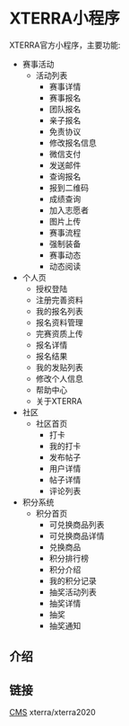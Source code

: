 # XTERRA小程序
XTERRA官方小程序，主要功能:
* 赛事活动	
  - 活动列表
	- 赛事详情
	- 赛事报名
	- 团队报名
	- 亲子报名
	- 免责协议
	- 修改报名信息
	- 微信支付
	- 发送邮件
	- 查询报名
	- 报到二维码
	- 成绩查询
	- 加入志愿者
	- 图片上传
	- 赛事流程
	- 强制装备
	- 赛事动态
	- 动态阅读
* 个人页
	- 授权登陆
	- 注册完善资料
	- 我的报名列表
	- 报名资料管理
	- 完赛资质上传
	- 报名详情
	- 报名结果
	- 我的发贴列表
	- 修改个人信息
	- 帮助中心
	- 关于XTERRA
* 社区	
  - 社区首页
	- 打卡
	- 我的打卡
	- 发布帖子
	- 用户详情
	- 帖子详情
	- 评论列表
* 积分系统	
  - 积分首页
	- 可兑换商品列表
	- 可兑换商品详情
	- 兑换商品
	- 积分排行榜
	- 积分介绍
	- 我的积分记录
	- 抽奖活动列表
	- 抽奖详情
	- 抽奖
	- 抽奖通知


## 介绍

## 链接

[CMS](https://xterra-c2969f-1258173660.tcloudbaseapp.com)
xterra/xterra2020